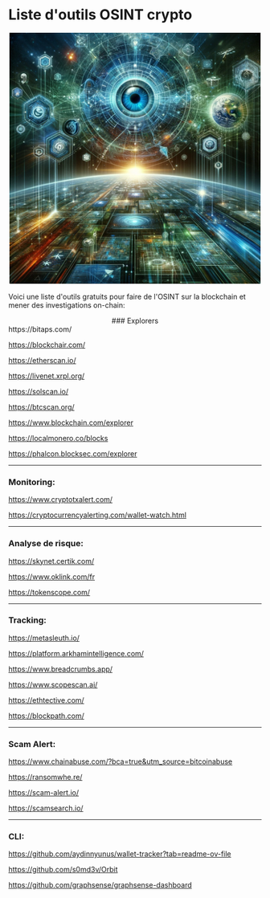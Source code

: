 # Liste d'outils OSINT crypto

<div align="center">
  <img src="https://github.com/AllyPry/Liste-d-outils-OSINT-crypto/blob/main/OSINT%20cover.png" width="500">
</div>

Voici une liste d'outils gratuits pour faire de l'OSINT sur la blockchain et mener des investigations on-chain: 


<div align="center">   
### Explorers
</div>
https://bitaps.com/

https://blockchair.com/

https://etherscan.io/

https://livenet.xrpl.org/

https://solscan.io/

https://btcscan.org/

https://www.blockchain.com/explorer

https://localmonero.co/blocks

https://phalcon.blocksec.com/explorer

---

### Monitoring:

https://www.cryptotxalert.com/

https://cryptocurrencyalerting.com/wallet-watch.html

---

### Analyse de risque:

https://skynet.certik.com/

https://www.oklink.com/fr

https://tokenscope.com/

---

### Tracking:

https://metasleuth.io/

https://platform.arkhamintelligence.com/

https://www.breadcrumbs.app/

https://www.scopescan.ai/

https://ethtective.com/

https://blockpath.com/

---

### Scam Alert:

https://www.chainabuse.com/?bca=true&utm_source=bitcoinabuse

https://ransomwhe.re/

https://scam-alert.io/

https://scamsearch.io/

---

### CLI:

https://github.com/aydinnyunus/wallet-tracker?tab=readme-ov-file

https://github.com/s0md3v/Orbit

https://github.com/graphsense/graphsense-dashboard




